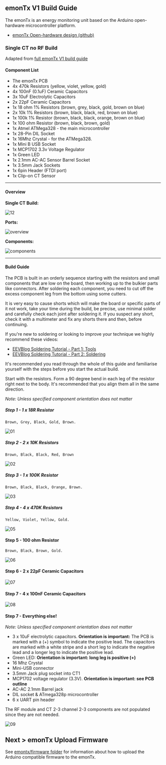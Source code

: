 ## emonTx V1 Build Guide

The emonTx is an energy monitoring unit based on the Arduino open-hardware microcontroller platform.

- [emonTx Open-hardware design (github)](https://github.com/openenergymonitor/Hardware/tree/master/emonTxV2)

### Single CT no RF Build

Adapted from [full emonTx V1 build guide](https://openenergymonitor.org/emon/emontx/make/assemble/buildguide22)

#### Component List

*   The emonTx PCB
*   4x 470k Resistors (yellow, violet, yellow, gold)
*   4x 100nF (0.1uF) Ceramic Capacitors
*   3x 10uF Electrolytic Capacitors
*   2x 22pF Ceramic Capacitors
*   1x 18 ohm 1% Resistors (brown, grey, black, gold, brown on blue)
*   2x 10k 1% Resistors (brown, black, black, red, brown on blue)
*   1x 100k 1% Resistor (brown, black, black, orange, brown on blue)
*   1x 100 ohm Resistor (brown, black, brown, gold)
*   1x Atmel ATMega328 - the main microcontroller
*   1x 28-Pin DIL Socket
*   1x 16Mhz Crystal - for the ATMega328.
*   1x Mini B USB Socket
*   1x MCP1702 3.3v Voltage Regulator
*   1x Green LED
*   1x 2.1mm AC-AC Sensor Barrel Socket
*   1x 3.5mm Jack Sockets
*   1x 6pin Header (FTDI port)
*   1x Clip-on CT Sensor


***

#### Overview

**Single CT Build:**

![12](images/build0010.jpg)

**Ports:**

![overview](images/overview.png)

**Components:**

![components](images/components.png)

***

#### Build Guide

The PCB is built in an orderly sequence starting with the resistors and small components that are low on the board, then working up to the bulkier parts like connectors. After soldering each component, you need to cut off the excess component leg from the bottom using some cutters.

It is very easy to cause shorts which will make the board or specific parts of it not work, take your time during the build, be precise, use minimal solder and carefully check each joint after soldering it. If you suspect any short, check it with a multimeter and fix any shorts there and then, before continuing.

If you're new to soldering or looking to improve your technique we highly recommend these videos:

- [EEVBlog Soldering Tutorial - Part 1: Tools](http://www.eevblog.com/2011/06/19/eevblog-180-soldering-tutorial-part-1-tools)
- [EEVBlog Soldering Tutorial - Part 2: Soldering](http://www.eevblog.com/2011/07/02/eevblog-183-soldering-tutorial-part-2)

It's recommended you read through the whole of this guide and familiarise yourself with the steps before you start the actual build.

Start with the resistors. Form a 90 degree bend in each leg of the resistor right next to the body. It's recommended that you align them all in the same direction.

*Note: Unless specified component orientation does not matter*

##### Step 1 - 1 x 18R Resistor

`Brown, Grey, Black, Gold, Brown.`

![01](images/build002.jpg)

##### Step 2 - 2 x 10K Resistors

`Brown, Black, Black, Red, Brown`

![02](images/build003.jpg)

##### Step 3 - 1 x 100K Resistor

`Brown, Black, Black, Orange, Brown.`

![03](images/build004.jpg)

##### Step 4 - 4 x 470K Resistors

`Yellow, Violet, Yellow, Gold.`

![05](images/build006.jpg)


#### Step 5 - 100 ohm Resistor

`Brown, Black, Brown, Gold.`

![06](images/build007.jpg)


#### Step 6 - 2 x 22pF Ceramic Capacitors

![07](images/build008.jpg)

#### Step 7 - 4 x 100nF Ceramic Capacitors

![08](images/build009.jpg)

#### Step 7 - Everything else!

*Note: Unless specified component orientation does not matter*

- 3 x 10uF electrolytic capacitors. **Orientation is important:** The PCB is marked with a (+) symbol to indicate the positive lead. The capacitors are marked with a white stripe and a short leg to indicate the negative lead and a longer leg to indicate the positive lead.
- Green LED:  **Orientation is important: long leg is positive (+)**
- 16 Mhz Crystal
- Mini-USB connector
- 3.5mm Jack plug socket into CT1
- MCP1702 voltage regulator (3.3V). **Orientation is important: see PCB outline**
- AC-AC 2.1mm Barrel jack
- DIL socket & ATmega328p microcontroller
- 6 x UART pin header

The RF module and CT 2-3 channel 2-3 components are not populated since they are not needed.

![09](images/build0010.jpg)


## Next > emonTx Upload Firmware

See [emontx/firmware folder](firmware/Readme.md) for information about how to upload the Arduino compatible firmware to the emonTx.
